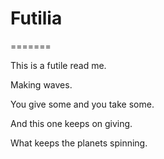 # Futilia
=======

This is a futile read me.

Making waves.

You give some and you take some.

And this one keeps on giving.

What keeps the planets spinning.
